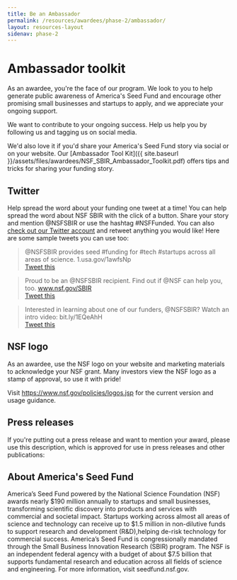 ```yaml
---
title: Be an Ambassador
permalink: /resources/awardees/phase-2/ambassador/
layout: resources-layout
sidenav: phase-2
---
```


# Ambassador toolkit

As an awardee, you're the face of our program. We look to you to help generate public awareness of America's Seed Fund and encourage other promising small businesses and startups to apply, and we appreciate your ongoing support.

We want to contribute to your ongoing success. Help us help you by following us and tagging us on social media.

We'd also love it if you'd share your America's Seed Fund story via social or on your website. Our [Ambassador Tool Kit]({{ site.baseurl }}/assets/files/awardees/NSF_SBIR_Ambassador_Toolkit.pdf) offers tips and tricks for sharing your funding story.

## Twitter

Help spread the word about your funding one tweet at a time! You can help spread the word about NSF SBIR with the click of a button. Share your story and mention @NSFSBIR or use the hashtag #NSFFunded. You can also [check out our Twitter account](https://twitter.com/NSFSBIR) and retweet anything you would like!
Here are some sample tweets you can use too:  

>@NSFSBIR provides seed #funding for #tech #startups across all areas of science. 1.usa.gov/1awfsNp  
>[Tweet this](http://twitter.com/home/?status=.@NSFInnovateSBIR%20provides%20seed%20funding%20for%20science%20and%20technology%20%23startups%20(like%20us!)%201.usa.gov/1awfsNp)

>Proud to be an @NSFSBIR recipient. Find out if @NSF can help you, too. www.nsf.gov/SBIR  
>[Tweet this](http://twitter.com/home/?status=Proud%20to%20be%20an%20@NSFInnovateSBIR%20recipient.%20Find%20out%20if%20@NSF%20can%20help%20you,%20too.%201.usa.gov/1EiFhg4)

>Interested in learning about one of our funders, @NSFSBIR? Watch an intro video: bit.ly/1EQeAhH  
>[Tweet this](http://twitter.com/home/?status=Interested%20in%20learning%20about%20one%20of%20our%20funders,%20@NSFInnovateSBIR?%20(Video):%20bit.ly/1EQeAhH)

## NSF logo

As an awardee, use the NSF logo on your website and marketing materials to acknowledge your NSF grant. Many investors view the NSF logo as a stamp of approval, so use it with pride!

Visit https://www.nsf.gov/policies/logos.jsp for the current version and usage guidance.

## Press releases
If you're putting out a press release and want to mention your award, please use this description, which is approved for use in press releases and other publications:

## About America's Seed Fund
America’s Seed Fund powered by the National Science Foundation (NSF) awards nearly $190 million annually to startups and small businesses, transforming scientific discovery into products and services with commercial and societal impact. Startups working across almost all areas of science and technology can receive up to $1.5 million in non-dilutive funds to support research and development (R&D),helping de-risk technology for commercial success. America’s Seed Fund is congressionally mandated through the Small Business Innovation Research (SBIR) program. The NSF is an independent federal agency with a budget of about $7.5 billion that supports fundamental research and education across all fields of science and engineering. For more information, visit seedfund.nsf.gov.
